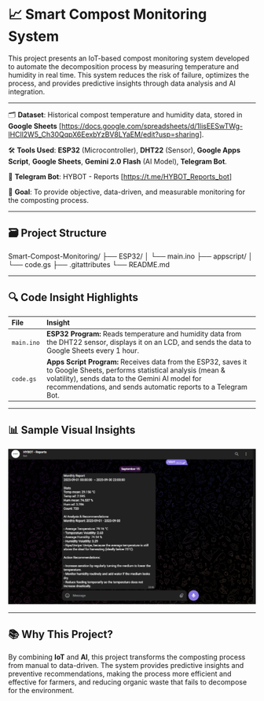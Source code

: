 # 📈 Smart Compost Monitoring System

This project presents an IoT-based compost monitoring system developed to automate the decomposition process by measuring temperature and humidity in real time. This system reduces the risk of failure, optimizes the process, and provides predictive insights through data analysis and AI integration.

---

🗂️ **Dataset**: Historical compost temperature and humidity data, stored in **Google Sheets** [https://docs.google.com/spreadsheets/d/1lisEESwTWg-lHCll2W5_Ch30QqpX6EexbYzBV8LYaEM/edit?usp=sharing].

🛠️ **Tools Used**: **ESP32** (Microcontroller), **DHT22** (Sensor), **Google Apps Script**, **Google Sheets**, **Gemini 2.0 Flash** (AI Model), **Telegram Bot**.

🤖 **Telegram Bot**: HYBOT - Reports [https://t.me/HYBOT_Reports_bot]

🎯 **Goal**: To provide objective, data-driven, and measurable monitoring for the composting process.

---

## 🗃️ Project Structure

Smart-Compost-Monitoring/
├── ESP32/
│ └── main.ino
├── appscript/
│ └── code.gs
├── .gitattributes
└── README.md

---

## 🔍 Code Insight Highlights

| File | Insight |
| :--- | :--- |
| `main.ino` | **ESP32 Program:** Reads temperature and humidity data from the DHT22 sensor, displays it on an LCD, and sends the data to Google Sheets every 1 hour. |
| `code.gs` | **Apps Script Program:** Receives data from the ESP32, saves it to Google Sheets, performs statistical analysis (mean & volatility), sends data to the Gemini AI model for recommendations, and sends automatic reports to a Telegram Bot. |

---

## 📊 Sample Visual Insights

![Project Dashboard](example-output.png)

---

## 📚 Why This Project?

By combining **IoT** and **AI**, this project transforms the composting process from manual to data-driven. The system provides predictive insights and preventive recommendations, making the process more efficient and effective for farmers, and reducing organic waste that fails to decompose for the environment.
